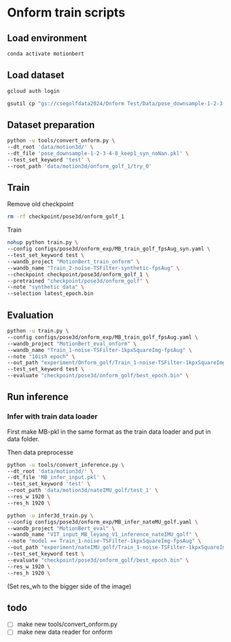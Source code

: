 # Onform train scripts

## Load environment
```bash
conda activate motionbert
```

## Load dataset
```bash
gcloud auth login

gsutil cp "gs://csegolfdata2024/Onform Test/Data/pose_downsample-1-2-3-4-8_keep1_syn_noNan.pkl" data/motion3d/

```

## Dataset preparation
```bash
python -u tools/convert_onform.py \
--dt_root 'data/motion3d/' \
--dt_file 'pose_downsample-1-2-3-4-8_keep1_syn_noNan.pkl' \
--test_set_keyword 'test' \
--root_path 'data/motion3d/onform_golf_1/try_0' 
```

## Train

Remove old checkpoint
```bash
rm -rf checkpoint/pose3d/onform_golf_1
```

Train
```bash
nohup python train.py \
--config configs/pose3d/onform_exp/MB_train_golf_fpsAug_syn.yaml \
--test_set_keyword test \
--wandb_project "MotionBert_train_onform" \
--wandb_name "Train_2-noise-TSFilter-synthetic-fpsAug" \
--checkpoint checkpoint/pose3d/onform_golf_1 \
--pretrained "checkpoint/pose3d/onform_golf" \
--note "synthetic data" \
--selection latest_epoch.bin
```

## Evaluation
```bash
python -u train.py \
--config configs/pose3d/onform_exp/MB_train_golf_fpsAug.yaml \
--wandb_project "MotionBert_eval_onform" \
--wandb_name "Train_1-noise-TSFilter-1kpxSquareImg-fpsAug" \
--note "10ish epoch" \
--out_path "experiment/Onform_golf/Train_1-noise-TSFilter-1kpxSquareImg-fpsAug" \
--test_set_keyword test \
--evaluate "checkpoint/pose3d/onform_golf/best_epoch.bin" \

```

## Run inference

### Infer with train data loader
First make MB-pkl in the same format as the train data loader and put in data folder.

Then data preprocesse
```bash
python -u tools/convert_inference.py \
--dt_root 'data/motion3d/' \
--dt_file 'MB_infer_input.pkl' \
--test_set_keyword 'test' \
--root_path 'data/motion3d/nateIMU_golf/test_1' \
--res_w 1920 \
--res_h 1920 \

```

```bash
python -u infer3d_train.py \
--config configs/pose3d/onform_exp/MB_infer_nateMU_golf.yaml \
--wandb_project "MotionBert_eval" \
--wandb_name "VIT_input_MB_leyang_V1_inference_nateIMU_golf" \
--note "model == Train_1-noise-TSFilter-1kpxSquareImg-fpsAug" \
--out_path "experiment/nateIMU_golf/Train_1-noise-TSFilter-1kpxSquareImg-fpsAug" \
--test_set_keyword test \
--evaluate "checkpoint/pose3d/onform_golf/best_epoch.bin" \
--res_w 1920 \
--res_h 1920 \

```
(Set res_wh to the bigger side of the image)

## todo
- [ ] make new tools/convert_onform.py
- [ ] make new data reader for onform
